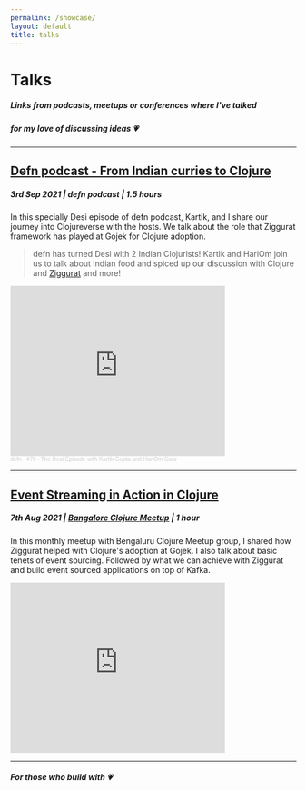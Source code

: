 ```yaml
---
permalink: /showcase/
layout: default
title: talks
---
```


# Talks
##### Links from podcasts, meetups or conferences where I've talked
##### for my love of discussing ideas :heartpulse:
---

<style type="text/css" media="screen">
  .container {
    margin: 10px auto;
    max-width: 600px;
    text-align: center;
  }
</style>

## [Defn podcast - From Indian curries to Clojure](https://soundcloud.com/defn-771544745/76-the-desi-episode-with-kartik-gupta-and-hariom-gaur)

##### 3rd Sep 2021 | defn podcast | 1.5 hours

In this specially Desi episode of defn podcast, Kartik, and I share
our journey into Clojureverse with the hosts. We talk about the role
that Ziggurat framework has played at Gojek for Clojure adoption.

> defn has turned Desi with 2 Indian Clojurists! Kartik and HariOm join us to talk about Indian food and spiced up our discussion with Clojure and [Ziggurat](github.com/gojek/ziggurat) and more!

<iframe width="75%" height="300" scrolling="no" frameborder="no" allow="autoplay" src="https://w.soundcloud.com/player/?url=https%3A//api.soundcloud.com/tracks/1125663364&color=%23ff5500&auto_play=false&hide_related=false&show_comments=true&show_user=true&show_reposts=false&show_teaser=true&visual=true"></iframe><div style="font-size: 10px; color: #cccccc;line-break: anywhere;word-break: normal;overflow: hidden;white-space: nowrap;text-overflow: ellipsis; font-family: Interstate,Lucida Grande,Lucida Sans Unicode,Lucida Sans,Garuda,Verdana,Tahoma,sans-serif;font-weight: 100;"><a href="https://soundcloud.com/defn-771544745" title="defn" target="_blank" style="color: #cccccc; text-decoration: none;">defn</a> · <a href="https://soundcloud.com/defn-771544745/76-the-desi-episode-with-kartik-gupta-and-hariom-gaur" title="#76 - The Desi Episode with Kartik Gupta and HariOm Gaur" target="_blank" style="color: #cccccc; text-decoration: none;">#76 - The Desi Episode with Kartik Gupta and HariOm Gaur</a></div>

---

## [Event Streaming in Action in Clojure](https://www.youtube.com/embed/L0sd94XpiM4)

##### 7th Aug 2021 | [Bangalore Clojure Meetup](https://www.meetup.com/Bangalore-Clojure-User-Group/events/279717837/) | 1 hour

In this monthly meetup with Bengaluru Clojure Meetup group, I shared
how Ziggurat helped with Clojure's adoption at Gojek. I also talk
about basic tenets of event sourcing. Followed by what we can achieve
with Ziggurat and build event sourced applications on top of Kafka.


<iframe width="75%" height="300" src="https://www.youtube.com/embed/L0sd94XpiM4" title="YouTube video player" frameborder="0" allow="accelerometer; autoplay; clipboard-write; encrypted-media; gyroscope; picture-in-picture" allowfullscreen></iframe>

---
##### For those who build with :heartpulse:
